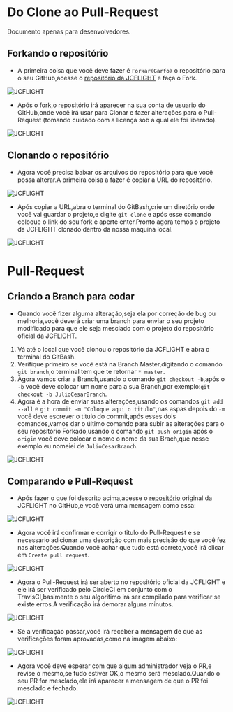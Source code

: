 # Do Clone ao Pull-Request

Documento apenas para desenvolvedores.

## Forkando o repositório

- A primeira coisa que você deve fazer é `Forkar(Garfo)` o repositório para o seu GitHub,acesse o [repositório da JCFLIGHT](https://github.com/JCFLIGHT/JCFLIGHT) e faça o Fork.

![JCFLIGHT](Fork.png)

- Após o fork,o repositório irá aparecer na sua conta de usuario do GitHub,onde você irá usar para Clonar e fazer alterações para o Pull-Request (tomando cuidado com a licença sob a qual ele foi liberado).


![JCFLIGHT](Forked.png)

## Clonando o repositório

- Agora você precisa baixar os arquivos do repositório para que você possa alterar.A primeira coisa a fazer é copiar a URL do repositório.

![JCFLIGHT](Clone.png)

- Após copiar a URL,abra o terminal do GitBash,crie um diretório onde você vai guardar o projeto,e digite `git clone` e após esse comando coloque o link do seu fork e aperte enter.Pronto agora temos o projeto da JCFLIGHT clonado dentro da nossa maquina local.

![JCFLIGHT](Clonado.png)

# Pull-Request

## Criando a Branch para codar

- Quando você fizer alguma alteração,seja ela por correção de bug ou melhoria,você deverá criar uma branch para enviar o seu projeto modificado para que ele seja mesclado com o projeto do repositório oficial da JCFLIGHT.

1. Vá até o local que você clonou o repositório da JCFLIGHT e abra o terminal do GitBash.
2. Verifique primeiro se você está na Branch Master,digitando o comando `git branch`,o terminal tem que te retornar `* master`.
3. Agora vamos criar a Branch,usando o comando `git checkout -b`,após o `-b` você deve colocar um nome para a sua Branch,por exemplo:`git checkout -b JulioCesarBranch`.
4. Agora é a hora de enviar suas alterações,usando os comandos `git add --all` e `git commit -m "Coloque aqui o titulo"`,nas aspas depois do `-m` você deve escrever o titulo do commit,após esses dois comandos,vamos dar o último comando para subir as alterações para o seu repositório Forkado,usando o comando `git push origin` após o `origin` você deve colocar o nome o nome da sua Brach,que nesse exemplo eu nomeiei de `JulioCesarBranch`.

![JCFLIGHT](PullRequest.png)

## Comparando e Pull-Request

- Após fazer o que foi descrito acima,acesse o [repositório](https://github.com/JCFLIGHT/JCFLIGHT) original da JCFLIGHT no GitHub,e você verá uma mensagem como essa:

![JCFLIGHT](Compare&PR.png)

- Agora você irá confirmar e corrigir o titulo do Pull-Request e se necessario adicionar uma descrição com mais precisão do que você fez nas alterações.Quando você achar que tudo está correto,você irá clicar em `Create pull request`.

![JCFLIGHT](OpenPR.png)

- Agora o Pull-Request irá ser aberto no repositório oficial da JCFLIGHT e ele irá ser verificado pelo CircleCI em conjunto com o TravisCI,basimente o seu algoritimo irá ser compilado para verificar se existe erros.A verificação irá demorar alguns minutos.

![JCFLIGHT](CircleCIVerif.png)

- Se a verificação passar,você irá receber a mensagem de que as verificações foram aprovadas,como na imagem abaixo:

![JCFLIGHT](CircleCISuccess.png)

- Agora você deve esperar com que algum administrador veja o PR,e revise o mesmo,se tudo estiver OK,o mesmo será mesclado.Quando o seu PR for mesclado,ele irá aparecer a mensagem de que o PR foi mesclado e fechado.

![JCFLIGHT](Merge.png)